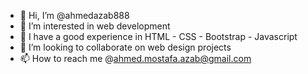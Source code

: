 - 👋 Hi, I’m @ahmedazab888
- 👀 I’m interested in web development
- 🌱 I have a good experience in HTML - CSS - Bootstrap - Javascript
- 💞️ I’m looking to collaborate on web design projects
- 📫 How to reach me @ahmed.mostafa.azab@gmail.com

<!---
ahmedazab888/ahmedazab888 is a ✨ special ✨ repository because its `README.md` (this file) appears on your GitHub profile.
You can click the Preview link to take a look at your changes.
--->
